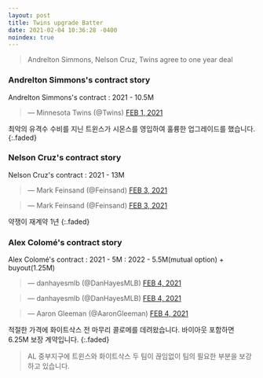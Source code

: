 ```yaml
---
layout: post
title: Twins upgrade Batter
date: 2021-02-04 10:36:28 -0400
noindex: true
---
```


> Andrelton Simmons, Nelson Cruz, Twins agree to one year deal

### Andrelton Simmons's contract story

Andrelton Simmons's contract
: 2021 - 10.5M

<script async src="//platform.twitter.com/widgets.js" charset="utf-8"></script>
<blockquote class="twitter-tweet" data-lang="en">
  &mdash; Minnesota Twins (@Twins)
  <a href="https://twitter.com/Twins/status/1355904617339621377">FEB 1, 2021</a>
</blockquote>

최악의 유격수 수비를 지닌 트윈스가 시몬스를 영입하여 훌륭한 업그레이드를 했습니다.
{:.faded}

### Nelson Cruz's contract story

Nelson Cruz's contract
: 2021 - 13M

<script async src="//platform.twitter.com/widgets.js" charset="utf-8"></script>
<blockquote class="twitter-tweet" data-lang="en">
  &mdash; Mark Feinsand (@Feinsand)
  <a href="https://twitter.com/Feinsand/status/1356826511475679235">FEB 3, 2021</a>
</blockquote>

<script async src="//platform.twitter.com/widgets.js" charset="utf-8"></script>
<blockquote class="twitter-tweet" data-lang="en">
  &mdash; Mark Feinsand (@Feinsand)
  <a href="https://twitter.com/Feinsand/status/1356826172869537792">FEB 3, 2021</a>
</blockquote>

약쟁이 재계약 1년
{:.faded}

### Alex Colomé's contract story

Alex Colomé's contract
: 2021 - 5M
: 2022 - 5.5M(mutual option) + buyout(1.25M)

<script async src="//platform.twitter.com/widgets.js" charset="utf-8"></script>
<blockquote class="twitter-tweet" data-lang="en">
  &mdash; danhayesmlb (@DanHayesMLB)
  <a href="https://twitter.com/DanHayesMLB/status/1357095069434658816">FEB 4, 2021</a>
</blockquote>

<script async src="//platform.twitter.com/widgets.js" charset="utf-8"></script>
<blockquote class="twitter-tweet" data-lang="en">
  &mdash; danhayesmlb (@DanHayesMLB)
  <a href="https://twitter.com/DanHayesMLB/status/1357095755044048899">FEB 4, 2021</a>
</blockquote>

<script async src="//platform.twitter.com/widgets.js" charset="utf-8"></script>
<blockquote class="twitter-tweet" data-lang="en">
  &mdash; Aaron Gleeman (@AaronGleeman)
  <a href="https://twitter.com/AaronGleeman/status/1357099462791897090">FEB 4, 2021</a>
</blockquote>

적절한 가격에 화이트삭스 전 마무리 콜로메를 데려왔습니다. 바이아웃 포함하면 6.25M 보장 계약입니다.
{:.faded}

> AL 중부지구에 트윈스와 화이트삭스 두 팀이 끊임없이 팀의 필요한 부분을 보강하고 있습니다.
